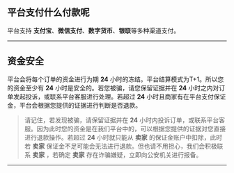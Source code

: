 ## 平台支付什么付款呢

平台支持 **支付宝**、**微信支付**、**数字货币**、**银联**等多种渠道支付。

----

## 资金安全

平台会将每个订单的资金进行为期 **24** 小时的冻结。平台结算模式为T+1。所以您的资金至少有 **24** 小时是安全的。若您被骗，请您保留证据并在 **24** 小时之内对订单发起投诉，或联系平台客服进行处理。若超过 **24** 小时且商家有在平台支付保证金，平台会根据您提供的证据进行判断是否退款。

> 请记住，若发现被骗，请保留证据并在 **24** 小时内投诉订单，或联系平台客服。因为此时您的资金是在我们平台中的，可以根据您提供的证据对您直接进行退款操作。若超过 **24** 小时就只能从 **卖家** 的保证金账户中扣除，此时若 **卖家** 保证金不足可能会无法进行退款。但也请不用担心，我们会积极联系 **卖家** ，若确定 **卖家** 存在诈骗嫌疑，立即向公安机关进行报备。

----

